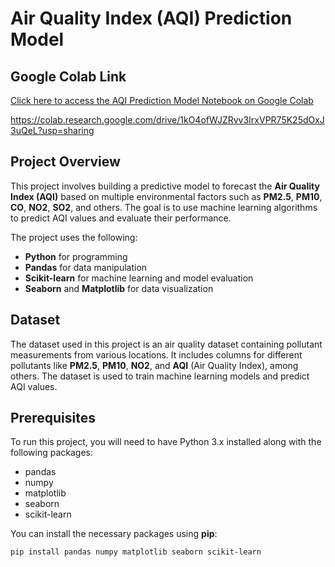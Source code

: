 # Air Quality Index (AQI) Prediction Model

## Google Colab Link
[Click here to access the AQI Prediction Model Notebook on Google Colab](https://colab.research.google.com/drive/1kO4ofWJZRvv3IrxVPR75K25dOxJ3uQeL?usp=sharing)

https://colab.research.google.com/drive/1kO4ofWJZRvv3IrxVPR75K25dOxJ3uQeL?usp=sharing
## Project Overview

This project involves building a predictive model to forecast the **Air Quality Index (AQI)** based on multiple environmental factors such as **PM2.5**, **PM10**, **CO**, **NO2**, **SO2**, and others. The goal is to use machine learning algorithms to predict AQI values and evaluate their performance.

The project uses the following:
- **Python** for programming
- **Pandas** for data manipulation
- **Scikit-learn** for machine learning and model evaluation
- **Seaborn** and **Matplotlib** for data visualization

## Dataset

The dataset used in this project is an air quality dataset containing pollutant measurements from various locations. It includes columns for different pollutants like **PM2.5**, **PM10**, **NO2**, and **AQI** (Air Quality Index), among others. The dataset is used to train machine learning models and predict AQI values.

## Prerequisites

To run this project, you will need to have Python 3.x installed along with the following packages:

- pandas
- numpy
- matplotlib
- seaborn
- scikit-learn

You can install the necessary packages using **pip**:

```bash
pip install pandas numpy matplotlib seaborn scikit-learn

